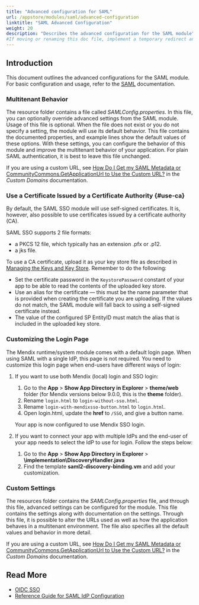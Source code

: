 ```yaml
---
title: "Advanced configuration for SAML"
url: /appstore/modules/saml/advanced-configuration
linktitle: "SAML Advanced Configuration"
weight: 20
description: "Describes the advanced configuration for the SAML module"
#If moving or renaming this doc file, implement a temporary redirect and let the respective team know they should update the URL in the product. See Mapping to Products for more details.
---
```


## Introduction

This document outlines the advanced configurations for the SAML module. For basic configuration and usage, refer to the [SAML](/appstore/modules/saml/) documentation.

### Multitenant Behavior

The resource folder contains a file called *SAMLConfig.properties*. In this file, you can optionally override advanced settings from the SAML module. Usage of this file is optional. When the file does not exist or you do not specify a setting, the module will use its default behavior.
This file contains the documented properties, and example lines show the default values of these options.
With these settings, you can configure the behavior of this module and improve the multitenant behavior of your application. For plain SAML authentication, it is best to leave this file unchanged.

If you are using a custom URL, see [How Do I Get my SAML Metadata or CommunityCommons.GetApplicationUrl to Use the Custom URL?](/developerportal/deploy/custom-domains/#use-custom-url) in the *Custom Domains* documentation.

### Use a Certificate Issued by a Certificate Authority {#use-ca}

By default, the SAML SSO module will use self-signed certificates. It is, however, also possible to use certificates issued by a certificate authority (CA).

SAML SSO supports 2 file formats:

* a PKCS 12 file, which typically has an extension .pfx or .p12.
* a jks file.

To use a CA certificate, upload it as your key store file as described in [Managing the Keys and Key Store](/appstore/modules/saml/idp-attributes/#keystore).
Remember to do the following:

* Set the certificate password in the `KeystorePassword` constant of your app to be able to read the contents of the uploaded key store.
* Use an alias for the certificate — this must be the name parameter that is provided when creating the certificate you are uploading. If the values do not match, the SAML module will fall back to using a self-signed certificate instead.
* The value of the configured SP EntityID must match the alias that is included in the uploaded key store.

### Customizing the Login Page

The Mendix runtime/system module comes with a default login page. When using SAML with a single IdP, this page is not required.
You need to customize this login page when end-users have different ways of login:

1. If you want to use both Mendix (local) login and SSO login:

    1. Go to the **App** > **Show App Directory in Explorer** > **theme/web** folder (for Mendix versions below 9.0.0, this is the **theme** folder).
    2. Rename `login.html` to `login-without-sso.html`.
    3. Rename `login-with-mendixsso-button.html` to `login.html`.
    4. Open login.html, update the **href** to `/SSO`, and give a button name.

    Your app is now configured to use Mendix SSO login.
2. If you want to connect your app with multiple IdPs and the end-user of your app needs to select the IdP to use for login.
    Follow the steps below:

    1. Go to the **App** > **Show App Directory in Explorer** > **\implementation\DiscoveryHandler.java**
    2. Find the template **saml2-discovery-binding.vm** and add your customization.

### Custom Settings

The resources folder contains the *SAMLConfig.properties* file, and through this file, advanced settings can be configured for the module. This file contains the settings along with documentation on the settings. Through this file, it is possible to alter the URLs used as well as how the application behaves in a multitenant environment. The file also specifies all the default values and behavior in more detail.

If you are using a custom URL, see [How Do I Get my SAML Metadata or CommunityCommons.GetApplicationUrl to Use the Custom URL?](/developerportal/deploy/custom-domains/#use-custom-url) in the *Custom Domains* documentation.

## Read More

* [OIDC SSO](/appstore/modules/oidc/)
* [Reference Guide for SAML IdP Configuration](/appstore/modules/saml/idp-attributes/)

